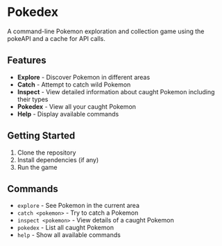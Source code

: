 # Pokedex

A command-line Pokemon exploration and collection game using the pokeAPI and a
cache for API calls.

## Features

- **Explore** - Discover Pokemon in different areas
- **Catch** - Attempt to catch wild Pokemon
- **Inspect** - View detailed information about caught Pokemon including their
  types
- **Pokedex** - View all your caught Pokemon
- **Help** - Display available commands

## Getting Started

1. Clone the repository
2. Install dependencies (if any)
3. Run the game

## Commands

- `explore` - See Pokemon in the current area
- `catch <pokemon>` - Try to catch a Pokemon
- `inspect <pokemon>` - View details of a caught Pokemon
- `pokedex` - List all caught Pokemon
- `help` - Show all available commands

